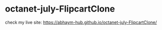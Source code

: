 # octanet-july-FlipcartClone

check my live site:  https://abhaym-hub.github.io/octanet-july-FlipcartClone/

